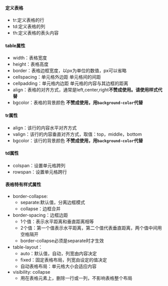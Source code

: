#### 定义表格
* tr:定义表格的行
* td:定义表格的列
* th:定义表格的表头内容

#### table属性
* width：表格宽度
* height：表格高度
* border：表格边框宽度，以px为单位的数值，px可以省略
* cellspacing：单元格外边距 单元格间的间距
* cellpadding：单元格内边距 单元格的内容与其边框的距离
* align：表格的对齐方式，通常是left,center,right**不赞成使用。请使用样式代替**
* bgcolor：表格的背景颜色 **不赞成使用，用`background-color`代替**

#### tr属性
* align：该行的内容水平对齐方式
* valign：该行的内容垂直对齐方式，取值：top，middle，bottom
* bgcolor：该行的背景颜色 **不赞成使用，用`background-color`代替**
#### td属性
* colspan：设置单元格跨列
* rowspan：设置单元格跨行
#### 表格特有样式属性
* border-collapse:
    * separate:默认值，分离边框模式
    * collapse：边框合并
* border-spacing：边框边距
    * 1个值：表示水平距离和垂直距离相等
    * 2个值：第一个值表示水平距离，第二个值代表垂直距离，两个值中间用空格隔开
    * border-collapse必须是separate时才生效
* table-layout：
    * auto：默认值，自动，列宽由内容决定
    * fixed：固定表格布局，列宽由设定的值决定
    * 自动表格布局：单元格大小会适应内容
* visibility: collapse
    * 用在表格元素上，删除一行或一列，不影响表格整个布局






